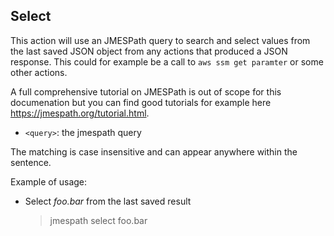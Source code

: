 ## Select

This action will use an JMESPath query to search and select values from the last saved JSON object from any actions that produced a JSON response.
This could for example be a call to `aws ssm get paramter` or some other actions.

A full comprehensive tutorial on JMESPath is out of scope for this documenation but you can find good tutorials for example here https://jmespath.org/tutorial.html.

- `<query>`: the jmespath query

The matching is case insensitive and can appear anywhere within the sentence.

Example of usage:

- Select *foo.bar* from the last saved result

    > jmespath select foo.bar 
